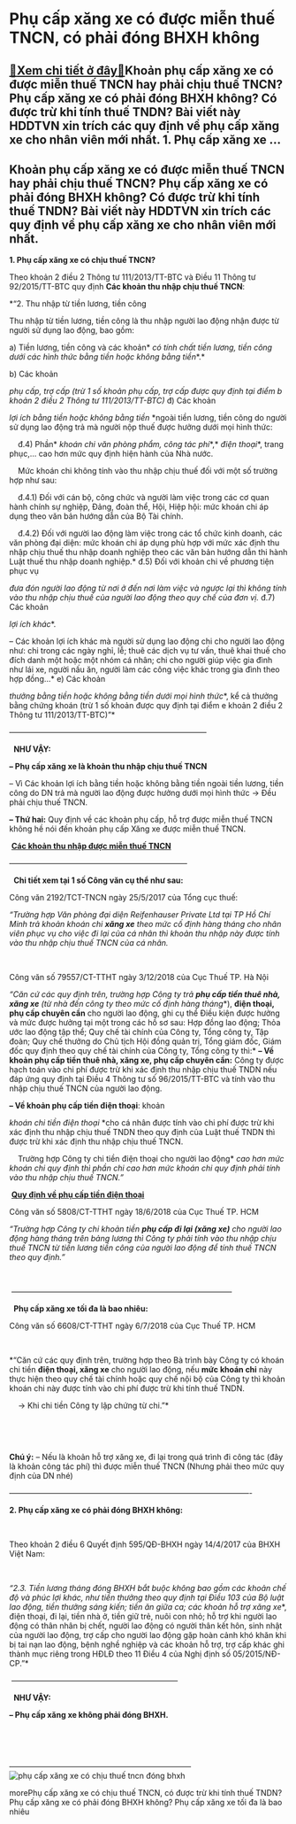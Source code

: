 Phụ cấp xăng xe có được miễn thuế TNCN, có phải đóng BHXH không
===============================================================

[:gift:Xem chi tiết ở đây:gift:](https://hddtvn.com/phu-cap-xang-xe-co-duoc-mien-thue-tncn-co-phai-dong-bhxh-khong/)Khoản phụ cấp xăng xe có được miễn thuế TNCN hay phải chịu thuế TNCN? Phụ cấp xăng xe có phải đóng BHXH không? Có được trừ khi tính thuế TNDN? Bài viết này HDDTVN xin trích các quy định về phụ cấp xăng xe cho nhân viên mới nhất. 1. Phụ cấp xăng xe …
---------------------------------------------------------------------------------------------------------------------------------------------------------------------------------------------------------------------------------------------------------



Khoản phụ cấp xăng xe có được miễn thuế TNCN hay phải chịu thuế TNCN? Phụ cấp xăng xe có phải đóng BHXH không? Có được trừ khi tính thuế TNDN? Bài viết này HDDTVN xin trích các quy định về phụ cấp xăng xe cho nhân viên mới nhất.
--------------------------------------------------------------------------------------------------------------------------------------------------------------------------------------------------------------------------------------


**1. Phụ cấp xăng xe có chịu thuế TNCN?**


Theo khoản 2 điều 2 Thông tư 111/2013/TT-BTC và Điều 11 Thông tư 92/2015/TT-BTC quy định **Các khoản thu nhập chịu thuế TNCN**:


*“2. Thu nhập từ tiền lương, tiền công  

Thu nhập từ tiền lương, tiền công là thu nhập người lao động nhận được từ người sử dụng lao động, bao gồm:  

a) Tiền lương, tiền công và các khoản* *có tính chất* *tiền lương, tiền công* *dưới các hình thức bằng tiền* *hoặc* *không bằng tiền**.*


b) Các khoản 

*phụ cấp, trợ cấp* *(trừ 1 số khoản phụ cấp, trợ cấp được quy định tại điểm b khoản 2 điều 2 Thông tư 111/2013/TT-BTC)*
đ) Các khoản 

*lợi ích bằng tiền* *hoặc* *không bằng tiền* *ngoài tiền lương, tiền công do người sử dụng lao động trả mà người nộp thuế được hưởng dưới mọi hình thức:  

    đ.4) Phần* *khoán chi* *văn phòng phẩm,* *công tác phí**,* *điện thoại**, trang phục,… cao hơn mức quy định hiện hành của Nhà nước.  

    Mức khoán chi không tính vào thu nhập chịu thuế đối với một số trường hợp như sau:  

    đ.4.1) Đối với cán bộ, công chức và người làm việc trong các cơ quan hành chính sự nghiệp, Đảng, đoàn thể, Hội, Hiệp hội: mức khoán chi áp dụng theo văn bản hướng dẫn của Bộ Tài chính.  

    đ.4.2) Đối với người lao động làm việc trong các tổ chức kinh doanh, các văn phòng đại diện: mức khoán chi áp dụng phù hợp với mức xác định thu nhập chịu thuế thu nhập doanh nghiệp theo các văn bản hướng dẫn thi hành Luật thuế thu nhập doanh nghiệp.*
đ.5) Đối với khoản chi về phương tiện phục vụ 

*đưa đón người lao động* *từ nơi ở đến nơi làm việc và ngược lại thì không tính vào thu nhập chịu thuế của người lao động theo quy chế của đơn vị.*
đ.7) Các khoản 

*lợi ích khác**.  

– Các khoản lợi ích khác mà người sử dụng lao động chi cho người lao động như: chi trong các ngày nghỉ, lễ; thuê các dịch vụ tư vấn, thuê khai thuế cho đích danh một hoặc một nhóm cá nhân; chi cho người giúp việc gia đình như lái xe, người nấu ăn, người làm các công việc khác trong gia đình theo hợp đồng…*
e) Các khoản 

*thưởng bằng tiền* *hoặc* *không bằng tiền dưới mọi hình thức**, kể cả thưởng bằng chứng khoán (trừ 1 số khoản được quy định tại điểm e khoản 2 điều 2 Thông tư 111/2013/TT-BTC)”*

—————————————————————————–  

  
**NHƯ VẬY:**  

**– Phụ cấp xăng xe là khoản thu nhập chịu thuế TNCN**


– Vì Các khoản lợi ích bằng tiền hoặc không bằng tiền ngoài tiền lương, tiền công do DN trả mà người lao động được hưởng dưới mọi hình thức -> Đều phải chịu thuế TNCN.


**– Thứ hai:** Quy định về các khoản phụ cấp, hỗ trợ được miễn thuế TNCN không hề nói đến khoản phụ cấp Xăng xe được miễn thuế TNCN. 

 **[Các khoản thu nhập được miễn thuế TNCN](# "các khoản thu nhập được miễn thuế TNCN")**

———————————————————————  

  
**Chi tiết xem tại 1 số Công văn cụ thể như sau:**


Công văn 2192/TCT-TNCN ngày 25/5/2017 của Tổng cục thuế:






  

*“Trường hợp Văn phòng đại diện Reifenhauser Private Ltd tại TP Hồ Chí Minh trả khoản khoán chi **xăng xe** theo mức cố định hàng tháng cho nhân viên phục vụ cho việc đi lại của cá nhân thì khoản thu nhập này được tính vào thu nhập chịu thuế TNCN của cá nhân.*  

  




Công văn số 79557/CT-TTHT ngày 3/12/2018 của Cục Thuế TP. Hà Nội






  

*“Căn cứ các quy định trên, trường hợp Công ty trả **phụ cấp tiền thuê nhà, xăng xe** (từ nhà đến công ty* *theo mức cố định hàng tháng**), **điện thoại, phụ cấp chuyên cần** cho người lao động, ghi cụ thể Điều kiện được hưởng và mức được hưởng tại một trong các hồ sơ sau: Hợp đồng lao động; Thỏa ước lao động tập thể; Quy chế tài chính của Công ty, Tổng công ty, Tập đoàn; Quy chế thưởng do Chủ tịch Hội đồng quản trị, Tổng giám đốc, Giám đốc quy định theo quy chế tài chính của Công ty, Tổng công ty thì:*
**– Về khoản phụ cấp tiền thuê nhà, xăng xe, phụ cấp chuyên cần:** Công ty được hạch toán vào chi phí được trừ khi xác định thu nhập chịu thuế TNDN nếu đáp ứng quy định tại Điều 4 Thông tư số 96/2015/TT-BTC và tính vào thu nhập chịu thuế TNCN của người lao động.


**– Về khoản phụ cấp tiền điện thoại**: khoản 

*khoán chi* *tiền* *điện thoại* *cho cá nhân được tính vào chi phí được trừ khi xác định thu nhập chịu thuế TNDN theo quy định của Luật thuế TNDN thì được trừ khi xác định thu nhập chịu thuế TNCN.  

     Trường hợp Công ty chi tiền điện thoại cho người lao động* *cao hơn mức khoán chi* *quy định thì* *phần chi cao hơn* *mức khoán chi quy định phải tính vào thu nhập chịu thuế TNCN.”*

 **[Quy định về phụ cấp tiền điện thoại](# "quy định về phụ cấp tiền điện thoại")**





Công văn số 5808/CT-TTHT ngày 18/6/2018 của Cục Thuế TP. HCM






  

*“Trường hợp Công ty chi khoản tiền **phụ cấp đi lại (xăng xe)** cho người lao động* *hàng tháng trên bảng lương* *thì Công ty phải tính vào thu nhập chịu thuế TNCN từ tiền lương tiền công của người lao động để tính thuế TNCN theo quy định.”*  

  




  

  ————————————————————————————–  

  
**Phụ cấp xăng xe tối đa là bao nhiêu:**


Công văn số 6608/CT-TTHT ngày 6/7/2018 của Cục Thuế TP. HCM  

 






  

*“Căn cứ các quy định trên, trường hợp theo Bà trình bày Công ty có khoán chi tiền **điện thoại, xăng xe** cho người lao động, nếu **mức khoán chi** này thực hiện theo quy chế tài chính hoặc quy chế nội bộ của Công ty thì khoản khoán chi này được tính vào chi phí được trừ khi tính thuế TNDN.  

     -> Khi chi tiền Công ty lập chứng từ chi.”*  

  





  


**Chú ý:** – Nếu là khoản hỗ trợ xăng xe, đi lại trong quá trình đi công tác (đây là khoản công tác phí) thì được miễn thuế TNCN (Nhưng phải theo mức quy định của DN nhé)





  

 ———————————————————————————————-
   

**2. Phụ cấp xăng xe có phải đóng BHXH không:**  

   

Theo khoản 2 điều 6 Quyết định 595/QĐ-BHXH ngày 14/4/2017 của BHXH Việt Nam:  

   

*“2.3. Tiền lương tháng đóng BHXH bắt buộc không bao gồm các khoản chế độ và phúc lợi khác, như tiền thưởng theo quy định tại Điều 103 của Bộ luật lao động, tiền thưởng sáng kiến; tiền ăn giữa ca;* *các khoản hỗ trợ xăng xe**, điện thoại, đi lại, tiền nhà ở, tiền giữ trẻ, nuôi con nhỏ; hỗ trợ khi người lao động có thân nhân bị chết, người lao động có người thân kết hôn, sinh nhật của người lao động, trợ cấp cho người lao động gặp hoàn cảnh khó khăn khi bị tai nạn lao động, bệnh nghề nghiệp và các khoản hỗ trợ, trợ cấp khác ghi thành mục riêng trong HĐLĐ theo 11 Điều 4 của Nghị định số 05/2015/NĐ-CP.”*



 —————————————————————–  

  
**NHƯ VẬY:**  

**– Phụ cấp xăng xe không phải đóng BHXH.**  

 




 



———————————————————————–
![phụ cấp xăng xe có chịu thuế tncn đóng bhxh](https://hddtvn.com/wp-content/uploads/2021/01/Phu-cap-xang-xe-co-chiu-thue-tncn-dong-bhxh.png "phụ cấp xăng xe có chịu thuế tncn đóng bhxh")


morePhụ cấp xăng xe có chịu thuế TNCN, có được trừ khi tính thuế TNDN? Phụ cấp xăng xe có phải đóng BHXH không? Phụ cấp xăng xe tối đa là bao nhiêu

